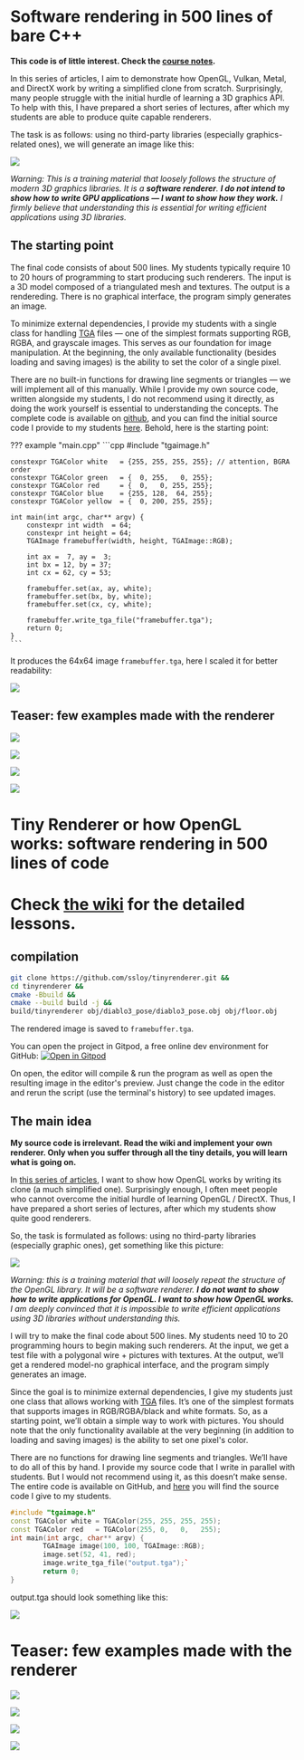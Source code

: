 # Software rendering in 500 lines of bare C++

**This code is of little interest. Check the [course notes](https://haqr.eu/tinyrenderer/).**


In this series of articles, I aim to demonstrate how OpenGL, Vulkan, Metal, and DirectX work by writing a simplified clone from scratch.
Surprisingly, many people struggle with the initial hurdle of learning a 3D graphics API.
To help with this, I have prepared a short series of lectures, after which my students are able to produce quite capable renderers.

The task is as follows: using no third-party libraries (especially graphics-related ones), we will generate an image like this:

![](https://haqr.eu/tinyrenderer/home/africanhead.png)

_Warning: This is a training material that loosely follows the structure of modern 3D graphics libraries.
It is a **software renderer**.
**I do not intend to show how to write GPU applications — I want to show how they work.**
I firmly believe that understanding this is essential for writing efficient applications using 3D libraries._

## The starting point

The final code consists of about 500 lines.
My students typically require 10 to 20 hours of programming to start producing such renderers.
The input is a 3D model composed of a triangulated mesh and textures.
The output is a rendereding.
There is no graphical interface, the program simply generates an image.

To minimize external dependencies, I provide my students with a single class for handling [TGA](http://en.wikipedia.org/wiki/Truevision_TGA) files —
one of the simplest formats supporting RGB, RGBA, and grayscale images.
This serves as our foundation for image manipulation.
At the beginning, the only available functionality (besides loading and saving images) is the ability to set the color of a single pixel.

There are no built-in functions for drawing line segments or triangles — we will implement all of this manually.
While I provide my own source code, written alongside my students, I do not recommend using it directly, as doing the work yourself is essential to understanding the concepts.
The complete code is available on [github](https://github.com/ssloy/tinyrenderer), and you can find the initial source code I provide to my students [here](https://github.com/ssloy/tinyrenderer/tree/706b2dfecff65daeb93de568ee2c2bd87f277860).
Behold, here is the starting point:

??? example "main.cpp"
    ```cpp
    #include "tgaimage.h"

    constexpr TGAColor white   = {255, 255, 255, 255}; // attention, BGRA order
    constexpr TGAColor green   = {  0, 255,   0, 255};
    constexpr TGAColor red     = {  0,   0, 255, 255};
    constexpr TGAColor blue    = {255, 128,  64, 255};
    constexpr TGAColor yellow  = {  0, 200, 255, 255};

    int main(int argc, char** argv) {
        constexpr int width  = 64;
        constexpr int height = 64;
        TGAImage framebuffer(width, height, TGAImage::RGB);

        int ax =  7, ay =  3;
        int bx = 12, by = 37;
        int cx = 62, cy = 53;

        framebuffer.set(ax, ay, white);
        framebuffer.set(bx, by, white);
        framebuffer.set(cx, cy, white);

        framebuffer.write_tga_file("framebuffer.tga");
        return 0;
    }
    ```

It produces the 64x64 image `framebuffer.tga`, here I scaled it for better readability:

![](https://haqr.eu/tinyrenderer/bresenham/bresenham0.png)


## Teaser: few examples made with the renderer

![](https://haqr.eu/tinyrenderer/home/demon.png)

![](https://haqr.eu/tinyrenderer/home/diablo-glow.png)

![](https://haqr.eu/tinyrenderer/home/boggie.png)

![](https://haqr.eu/tinyrenderer/home/diablo-ssao.png)







# Tiny Renderer or how OpenGL works: software rendering in 500 lines of code

# Check [the wiki](https://github.com/ssloy/tinyrenderer/wiki) for the detailed lessons.

## compilation

```sh
git clone https://github.com/ssloy/tinyrenderer.git &&
cd tinyrenderer &&
cmake -Bbuild &&
cmake --build build -j &&
build/tinyrenderer obj/diablo3_pose/diablo3_pose.obj obj/floor.obj
```
The rendered image is saved to `framebuffer.tga`.

You can open the project in Gitpod, a free online dev environment for GitHub:
[![Open in Gitpod](https://gitpod.io/button/open-in-gitpod.svg)](https://gitpod.io/#https://github.com/ssloy/tinyrenderer)

On open, the editor will compile & run the program as well as open the resulting image in the editor's preview.
Just change the code in the editor and rerun the script (use the terminal's history) to see updated images.

## The main idea

**My source code is irrelevant. Read the wiki and implement your own renderer. Only when you suffer through all the tiny details, you will learn what is going on.**

In [this series of articles](https://github.com/ssloy/tinyrenderer/wiki), I want to show how OpenGL works by writing its clone (a much simplified one). Surprisingly enough, I often meet people who cannot overcome the initial hurdle of learning OpenGL / DirectX. Thus, I have prepared a short series of lectures, after which my students show quite good renderers.

So, the task is formulated as follows: using no third-party libraries (especially graphic ones), get something like this picture:

![](https://raw.githubusercontent.com/ssloy/tinyrenderer/gh-pages/img/00-home/africanhead.png)

_Warning: this is a training material that will loosely repeat the structure of the OpenGL library. It will be a software renderer. **I do not want to show how to write applications for OpenGL. I want to show how OpenGL works.** I am deeply convinced that it is impossible to write efficient applications using 3D libraries without understanding this._

I will try to make the final code about 500 lines. My students need 10 to 20 programming hours to begin making such renderers. At the input, we get a test file with a polygonal wire + pictures with textures. At the output, we’ll get a rendered model-no graphical interface, and the program simply generates an image.


Since the goal is to minimize external dependencies, I give my students just one class that allows working with [TGA](http://en.wikipedia.org/wiki/Truevision_TGA) files. It’s one of the simplest formats that supports images in RGB/RGBA/black and white formats. So, as a starting point, we’ll obtain a simple way to work with pictures. You should note that the only functionality available at the very beginning (in addition to loading and saving images) is the ability to set one pixel's color.

There are no functions for drawing line segments and triangles. We’ll have to do all of this by hand. I provide my source code that I write in parallel with students. But I would not recommend using it, as this doesn’t make sense. The entire code is available on GitHub, and [here](https://github.com/ssloy/tinyrenderer/tree/909fe20934ba5334144d2c748805690a1fa4c89f) you will find the source code I give to my students.

```C++
#include "tgaimage.h"
const TGAColor white = TGAColor(255, 255, 255, 255);
const TGAColor red   = TGAColor(255, 0,   0,   255);
int main(int argc, char** argv) {
        TGAImage image(100, 100, TGAImage::RGB);
        image.set(52, 41, red);
        image.write_tga_file("output.tga");`
        return 0;
}
```

output.tga should look something like this:

![](https://raw.githubusercontent.com/ssloy/tinyrenderer/gh-pages/img/00-home/reddot.png)


# Teaser: few examples made with the renderer

![](https://raw.githubusercontent.com/ssloy/tinyrenderer/gh-pages/img/00-home/demon.png)

![](https://raw.githubusercontent.com/ssloy/tinyrenderer/gh-pages/img/00-home/diablo-glow.png)

![](https://raw.githubusercontent.com/ssloy/tinyrenderer/gh-pages/img/00-home/boggie.png)

![](gh-pages/img/00-home/diablo-ssao.png)
